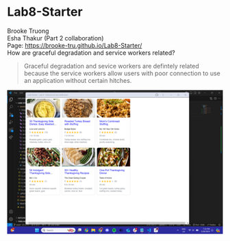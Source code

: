 # Lab8-Starter
Brooke Truong \
Esha Thakur (Part 2 collaboration) \
Page: https://brooke-tru.github.io/Lab8-Starter/ \
How are graceful degradation and service workers related?
> Graceful degradation and sevice workers are defintely related because the service workers allow users with poor connection to use an application without certain hitches.

![PWA Screenshot](pwa.png)
